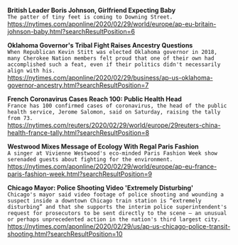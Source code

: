 **British Leader Boris Johnson, Girlfriend Expecting Baby**\
`The patter of tiny feet is coming to Downing Street.`\
https://nytimes.com/aponline/2020/02/29/world/europe/ap-eu-britain-johnson-baby.html?searchResultPosition=6

**Oklahoma Governor's Tribal Fight Raises Ancestry Questions**\
`When Republican Kevin Stitt was elected Oklahoma governor in 2018, many Cherokee Nation members felt proud that one of their own had accomplished such a feat, even if their politics didn't necessarily align with his. `\
https://nytimes.com/aponline/2020/02/29/business/ap-us-oklahoma-governor-ancestry.html?searchResultPosition=7

**French Coronavirus Cases Reach 100: Public Health Head**\
`France has 100 confirmed cases of coronavirus, the head of the public health service, Jerome Salomon, said on Saturday, raising the tally from 73.`\
https://nytimes.com/reuters/2020/02/29/world/europe/29reuters-china-health-france-tally.html?searchResultPosition=8

**Westwood Mixes Message of Ecology With Regal Paris Fashion**\
`A singer at Vivienne Westwood's eco-minded Paris Fashion Week show serenaded guests about fighting for the environment.`\
https://nytimes.com/aponline/2020/02/29/world/europe/ap-eu-france-paris-fashion-week.html?searchResultPosition=9

**Chicago Mayor: Police Shooting Video 'Extremely Disturbing'**\
`Chicago's mayor said video footage of police shooting and wounding a suspect inside a downtown Chicago train station is “extremely disturbing” and that she supports the interim police superintendent's request for prosecutors to be sent directly to the scene — an unusual or perhaps unprecedented action in the nation's third largest city.`\
https://nytimes.com/aponline/2020/02/29/us/ap-us-chicago-police-transit-shooting.html?searchResultPosition=10

